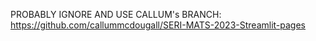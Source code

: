 PROBABLY IGNORE AND USE CALLUM's BRANCH: https://github.com/callummcdougall/SERI-MATS-2023-Streamlit-pages
